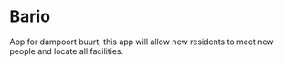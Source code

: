 # Bario
App for dampoort buurt, this app will allow new residents to meet new people and locate all facilities.
